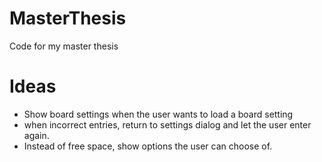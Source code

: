 # MasterThesis
Code for my master thesis

# Ideas
* Show board settings when the user wants to load a board setting
* when incorrect entries, return to settings dialog and let the user enter again.
* Instead of free space, show options the user can choose of.
